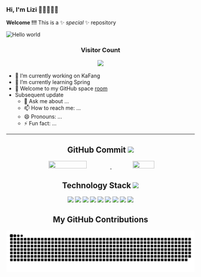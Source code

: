 ### Hi, I'm Lizi 👋🏾🧑🏻‍💻
**Welcome !!!** This is a ✨ _special_ ✨ repository

<img src="https://raw.githubusercontent.com/sagar-viradiya/sagar-viradiya/master/resources/banner.png" alt="Hello world">

<div align="center">
<h3>Visitor Count</h3>
  <img src="https://profile-counter.glitch.me/Dovelizi/count.svg" />
</div>


- 🔭 I’m currently working on KaFang
- 🌱 I’m currently learning Spring
- 🏡 Welcome to my GitHub space [room](https://dovelizi.github.io/)
- Subsequent update
  - 💬 Ask me about ...
  - 📫 How to reach me: ...
  - 😄 Pronouns: ...
  - ⚡ Fun fact: ...
---
<div align="center">
  <h2 align="center">GitHub Commit <img src="https://media.giphy.com/media/WUlplcMpOCEmTGBtBW/giphy.gif" width="50"></h2>
  <a href="https://github.com/Dovelizi">
    <img height="50%" width="45%" src="https://github-readme-stats.vercel.app/api?username=Dovelizi&show_icons=true&theme=radical"/>
  </a>
  <a href="https://github.com/Dovelizi">
    <img height="50%" width="34%" src="https://github-readme-stats.vercel.app/api/top-langs/?username=Dovelizi&layout=compact&theme=Gradient&bg_color=30,ff758c,e4efe9&text_color=black&title_color=29323c"/>
  </a>
</div>

<div align="center">
  <h2 align="center">Technology Stack <img src="https://media.giphy.com/media/WUlplcMpOCEmTGBtBW/giphy.gif" width="50"></h2>
  <img src="https://img.shields.io/badge/-Spring-black?style=flat-square&logo=Spring"/>
  <img src="https://img.shields.io/badge/-Spring Boot-black?style=flat-square&logo=Spring Boot"/>
  <img src="https://img.shields.io/badge/-Docker-black?style=flat-square&logo=Docker"/>
  <img src="https://img.shields.io/badge/-Nginx-black?style=flat-square&logo=NGINX"/>
  <img src="https://img.shields.io/badge/-MySQL-black?style=flat-square&logo=mysql"/>
  <img src="https://img.shields.io/badge/-Git-black?style=flat-square&logo=git"/>
  <img src="https://img.shields.io/badge/-GitHub-black?style=flat-square&logo=github"/>
  <img src="https://img.shields.io/badge/-Linux-black?style=flat-square&logo=Linux"/>
  <img src="https://img.shields.io/badge/-macOS-black?style=flat-square&logo=macOS"/>
</div>
<div align="center">
<h2>My GitHub Contributions</h2>
<picture>
  <source
    media="(prefers-color-scheme: dark)"
    srcset="https://raw.githubusercontent.com/Dovelizi/Dovelizi/output/github-contribution-grid-snake-dark.svg"
  />
  <source
    media="(prefers-color-scheme: light)"
    srcset="https://raw.githubusercontent.com/Dovelizi/Dovelizi/output/github-contribution-grid-snake.svg"
  />
  <img
    alt="github contribution grid snake animation"
    src="https://raw.githubusercontent.com/Dovelizi/Dovelizi/output/github-contribution-grid-snake.svg"
  />
</picture>
 
